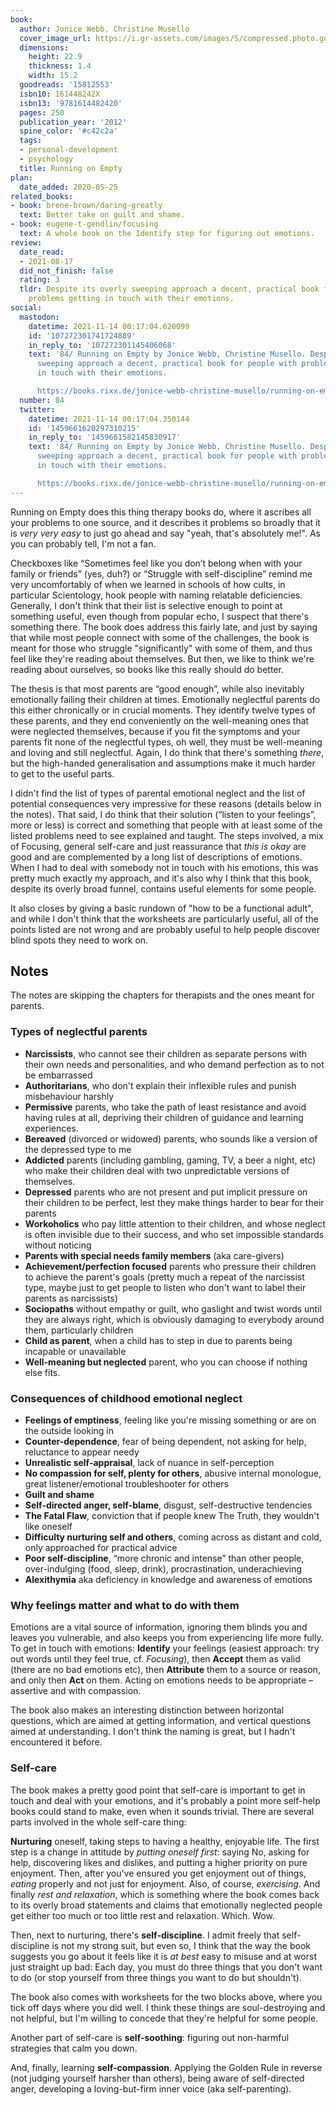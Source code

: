 ```yaml
---
book:
  author: Jonice Webb, Christine Musello
  cover_image_url: https://i.gr-assets.com/images/S/compressed.photo.goodreads.com/books/1344747179l/15812553._SX98_.jpg
  dimensions:
    height: 22.9
    thickness: 1.4
    width: 15.2
  goodreads: '15812553'
  isbn10: 161448242X
  isbn13: '9781614482420'
  pages: 250
  publication_year: '2012'
  spine_color: '#c42c2a'
  tags:
  - personal-development
  - psychology
  title: Running on Empty
plan:
  date_added: 2020-05-25
related_books:
- book: brene-brown/daring-greatly
  text: Better take on guilt and shame.
- book: eugene-t-gendlin/focusing
  text: A whole book on the Identify step for figuring out emotions.
review:
  date_read:
  - 2021-08-17
  did_not_finish: false
  rating: 3
  tldr: Despite its overly sweeping approach a decent, practical book for people with
    problems getting in touch with their emotions.
social:
  mastodon:
    datetime: 2021-11-14 00:17:04.620099
    id: '107272301741724889'
    in_reply_to: '107272301145406068'
    text: '84/ Running on Empty by Jonice Webb, Christine Musello. Despite its overly
      sweeping approach a decent, practical book for people with problems getting
      in touch with their emotions.

      https://books.rixx.de/jonice-webb-christine-musello/running-on-empty/ #rixxReads'
  number: 84
  twitter:
    datetime: 2021-11-14 00:17:04.350144
    id: '1459661620297310215'
    in_reply_to: '1459661582145830917'
    text: '84/ Running on Empty by Jonice Webb, Christine Musello. Despite its overly
      sweeping approach a decent, practical book for people with problems getting
      in touch with their emotions.

      https://books.rixx.de/jonice-webb-christine-musello/running-on-empty/'
---
```


Running on Empty does this thing therapy books do, where it ascribes all your problems to one source, and it describes
it problems so broadly that it is *very very easy* to just go ahead and say "yeah, that's absolutely me!". As you can
probably tell, I'm not a fan.

Checkboxes like “Sometimes feel like you don’t belong when with your family or friends” (yes, duh?) or “Struggle with
self-discipline” remind me very uncomfortably of when we learned in schools of how cults, in particular Scientology,
hook people with naming relatable deficiencies. Generally, I don't think that their list is selective enough to point at
something useful, even though from popular echo, I suspect that there's something there. The book does address this
fairly late, and just by saying that while most people connect with some of the challenges, the book is meant for those
who struggle "significantly" with some of them, and thus feel like they're reading about themselves. But then, we like
to think we're reading about ourselves, so books like this really should do better.

The thesis is that most parents are “good enough”, while also inevitably emotionally failing their children at times.
Emotionally neglectful parents do this either chronically or in crucial moments.  They identify twelve types of these
parents, and they end conveniently on the well-meaning ones that were neglected themselves, because if you fit the
symptoms and your parents fit none of the neglectful types, oh well, they must be well-meaning and loving and still
neglectful. Again, I do think that there's something *there*, but the high-handed generalisation and assumptions make it
much harder to get to the useful parts.

I didn't find the list of types of parental emotional neglect and the list of potential consequences very impressive for
these reasons (details below in the notes). That said, I do think that their solution (“listen to your feelings”, more
or less) is correct and something that people with at least some of the listed problems need to see explained and
taught. The steps involved, a mix of Focusing, general self-care and just reassurance that *this is okay* are good and
are complemented by a long list of descriptions of emotions. When I had to deal with somebody not in touch with his
emotions, this was pretty much exactly my approach, and it's also why I think that this book, despite its overly broad
funnel, contains useful elements for some people.

It also closes by giving a basic rundown of "how to be a functional adult", and while I don't think that the worksheets
are particularly useful, all of the points listed are not wrong and are probably useful to help people discover blind
spots they need to work on.

## Notes

The notes are skipping the chapters for therapists and the ones meant for parents.

### Types of neglectful parents

- **Narcissists**, who cannot see their children as separate persons with their own needs and personalities, and who demand perfection as to not be embarrassed
- **Authoritarians**, who don't explain their inflexible rules and punish misbehaviour harshly
- **Permissive** parents, who take the path of least resistance and avoid having rules at all, depriving their children of guidance and learning experiences.
- **Bereaved** (divorced or widowed) parents, who sounds like a version of the depressed type to me
- **Addicted** parents (including gambling, gaming, TV, a beer a night, etc) who make their children deal with
  two unpredictable versions of themselves.
- **Depressed** parents who are not present and put implicit pressure on their children to be perfect, lest they make
  things harder to bear for their parents
- **Workoholics** who pay little attention to their children, and whose neglect is often invisible due to their success,
  and who set impossible standards without noticing
- **Parents with special needs family members** (aka care-givers)
- **Achievement/perfection focused** parents who pressure their children to achieve the parent's goals (pretty much a
  repeat of the narcissist type, maybe just to get people to listen who don't want to label their parents as narcissists)
- **Sociopaths** without empathy or guilt, who gaslight and twist words until they are always right, which is obviously
  damaging to everybody around them, particularly children
- **Child as parent**, when a child has to step in due to parents being incapable or unavailable
- **Well-meaning but neglected** parent, who you can choose if nothing else fits.

### Consequences of childhood emotional neglect

- **Feelings of emptiness**, feeling like you're missing something or are on the outside looking in
- **Counter-dependence**, fear of being dependent, not asking for help, reluctance to appear needy
- **Unrealistic self-appraisal**, lack of nuance in self-perception
- **No compassion for self, plenty for others**, abusive internal monologue, great listener/emotional troubleshooter for others
- **Guilt and shame**
- **Self-directed anger, self-blame**, disgust, self-destructive tendencies
- **The Fatal Flaw**, conviction that if people knew The Truth, they wouldn't like oneself
- **Difficulty nurturing self and others**, coming across as distant and cold, only approached for practical advice
- **Poor self-discipline**, “more chronic and intense” than other people, over-indulging (food, sleep, drink),
  procrastination, underachieving
- **Alexithymia** aka deficiency in knowledge and awareness of emotions

### Why feelings matter and what to do with them

Emotions are a vital source of information, ignoring them blinds you and leaves you vulnerable, and also keeps you from
experiencing life more fully. To get in touch with emotions: **Identify** your feelings (easiest approach: try out
words until they feel true, cf. *Focusing*), then **Accept** them as valid (there are no bad emotions etc), then
**Attribute** them to a source or reason, and only then **Act** on them. Acting on emotions needs to be appropriate –
assertive and with compassion.

The book also makes an interesting distinction between horizontal questions, which are aimed at getting information, and
vertical questions aimed at understanding. I don't think the naming is great, but I hadn't encountered it before.

### Self-care

The book makes a pretty good point that self-care is important to get in touch and deal with your emotions, and it's
probably a point more self-help books could stand to make, even when it sounds trivial. There are several parts involved
in the whole self-care thing:

**Nurturing** oneself, taking steps to having a healthy, enjoyable life. The first step is a change in attitude by
*putting oneself first*: saying No, asking for help, discovering likes and dislikes, and putting a higher priority on
pure enjoyment. Then, after you've ensured you get enjoyment out of things, *eating* properly and not just for
enjoyment. Also, of course, *exercising*. And finally *rest and relaxation*, which is something where the book comes
back to its overly broad statements and claims that emotionally neglected people get either too much or too little rest
and relaxation. Which. Wow.

Then, next to nurturing, there's **self-discipline**. I admit freely that self-discipline is not my strong suit, but
even so, I think that the way the book suggests you go about it feels like it is *at best* easy to misuse and at worst
just straight up bad: Each day, you must do three things that you don't want to do (or stop yourself from three things
you want to do but shouldn't).

The book also comes with worksheets for the two blocks above, where you tick off days where you did well. I think these
things are soul-destroying and not helpful, but I'm willing to concede that they're helpful for some people.

Another part of self-care is **self-soothing**: figuring out non-harmful strategies that calm you down.

And, finally, learning **self-compassion**. Applying the Golden Rule in reverse (not judging yourself harsher than
others), being aware of self-directed anger, developing a loving-but-firm inner voice (aka self-parenting).
